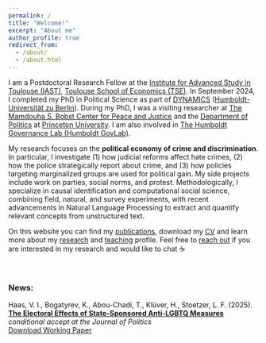 ```yaml
---
permalink: /
title: "Welcome!"
excerpt: "About me"
author_profile: true
redirect_from: 
  - /about/
  - /about.html
---
```


I am a Postdoctoral Research Fellow at the [Institute for Advanced Study in Toulouse (IAST)](https://www.iast.fr/people/violeta-haas), [Toulouse School of Economics (TSE)](https://www.tse-fr.eu). In September 2024, I completed my PhD in Political Science as part of [DYNAMICS](https://www.sowi.hu-berlin.de/en/dynamics) ([Humboldt-Universität zu Berlin](https://www.sowi.hu-berlin.de/en/lehrbereiche-en/comparative-political-behavior/team/violeta-haas)). During my PhD, I was a visiting researcher at [The Mamdouha S. Bobst Center for Peace and Justice](https://bobst.princeton.edu) and the [Department of Politics](https://politics.princeton.edu) at [Princeton University](https://www.princeton.edu). I am also involved in [The Humboldt Governance Lab (Humboldt GovLab)](https://hu-govlab.de/en/team-2/). 

My research focuses on the **political economy of crime and discrimination**. In particular, I investigate (1) how judicial reforms affect hate crimes, (2) how the police strategically report about crime, and (3) how policies targeting marginalized groups are used for political gain. My side projects include work on parties, social norms, and protest. Methodologically, I specialize in causal identification and computational social science, combining field, natural, and survey experiments, with recent advancements in Natural Language Processing to extract and quantify relevant concepts from unstructured text.

On this website you can find my [publications](https://violeta-haas.github.io/publications/), download my [CV](https://violeta-haas.github.io/cv/) and learn more about my [research](https://violeta-haas.github.io/research/) and [teaching](https://violeta-haas.github.io/teaching/) profile. Feel free to [reach out](mailto:violeta.haas@iast.fr) if you are interested in my research and would like to chat :coffee:  
<p>&nbsp;</p>   


### News:  

Haas, V. I., Bogatyrev, K., Abou-Chadi, T., Klüver, H., Stoetzer, L. F. (2025). [**The Electoral Effects of State-Sponsored Anti-LGBTQ Measures**]() *conditional accept at the Journal of Politics*  
[Download Working Paper](https://doi.org/10.31219/osf.io/wvnbr_v3) 
